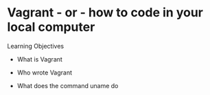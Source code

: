 # Vagrant - or - how to code in your local computer

Learning Objectives

* What is Vagrant

* Who wrote Vagrant

* What does the command uname do


